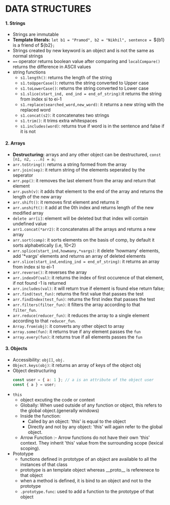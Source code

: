 # DATA STRUCTURES

#### 1. Strings

-   Strings are immutable
-   **Template literals:** `let b1 = "Pramod", b2 = "Nikhil", sentence = `${b1} is a friend of ${b2}`;`
-   Strings created by new keyword is an object and is not the same as normal strings
-   `==` operator returns boolean value after comparing and `localCompare()` returns the difference in ASCII values
-   string functions
    -   `s1.length()`: returns the length of the string
    -   `s1.toUpperCase()`: returns the string converted to Upper case
    -   `s1.toLowerCase()`: returns the string converted to Lower case
    -   `s1.slice(start_ind, end_ind = end_of_string)`:it returns the string from index si to ei-1
    -   `s1.replace(searched_word,new_word)`: it returns a new string with the replaced word
    -   `s1.concat(s2)`: it concatenates two strings
    -   `s1.trim()`: it trims extra whitespaces
    -   `s1.includes(word)`: returns true if word is in the sentence and false if it is not

#### 2. Arrays

-   **Destructuring:** arrays and any other object can be destructured, `const [n1, n2, ...n] = a;`
-   `arr.toString()`: returns a string formed from the array
-   `arr.join(sep)`: it return string of the elements seperated by the seperator
-   `arr.pop()`: it removes the last element from the array and return that element
-   `arr.push(v)`: it adds that element to the end of the array and returns the length of the new array
-   `arr.shift()`: it removes first element and returns it
-   `arr.unshift()`: it add at the 0th index and returns length of the new modified array
-   `delete arr[i]`: element will be deleted but that index will contain undefined value
-   `arr1.concat(*arr2)`: it concatenates all the arrays and returns a new array
-   `arr.sort(comp)`: it sorts elements on the basis of comp, by default it sorts alphabetically (i.e, 10<2)
-   `arr.splice(start_ind,howmany,*vargs)`: it delete 'howmany' elements, add '\*vargs' elements and returns an array of deleted elements
-   `arr.slice(start_ind,ending_ind = end_of_string)`: it returns an array from index si to ei-1
-   `arr.reverse()`: it reverses the array
-   `arr.indexOf(val)`: it returns the index of first occurence of that element, if not found -1 is returned
-   `arr.includes(val)`: it will return true if element is found else return false;
-   `arr.find(test_fun)`: returns the first value that passes the test
-   `arr.findIndex(test_fun)`: returns the first index that passes the test
-   `arr.filters(filter_fun)`: it filters the array according to that `filter_fun`.
-   `arr.reduce(reducer_fun)`: it reduces the array to a single element according to that `reducer_fun`.
-   `Array.from(obj)`: it converts any other object to array
-   `array.some(fun)`: it returns true if any element passes the `fun`
-   `array.every(fun)`: it returns true if all elements passes the `fun`

#### 3. Objects

-   Accessibility: `obj[]`, `obj.`
-   `Object.keys(obj)`: it returns an array of keys of the object obj
-   Object destructuring
    ```js
    const user = { a: 1 }; // a is an attribute of the object user
    const { a } = user;
    ```
-   `this`
    -   object excuting the code or context
    -   Globally: When used outside of any function or object, this refers to the global object.(generally windows)
    -   Inside the function:
        -   Called by an object: 'this' is equal to the object
        -   Directly and not by any object: 'this' will again refer to the global object.
    -   Arrow Function :- Arrow functions do not have their own 'this' context. They inherit 'this' value from the surrounding scope (lexical scoping).
-   Prototype
    -   functions defined in prototype of an object are available to all the instances of that class
    -   prototype is an template object whereas \_\_proto\_\_ is referenece to that object
    -   when a method is defined, it is bind to an object and not to the prototype
    -   `.prototype.func`: used to add a function to the prototype of that object
